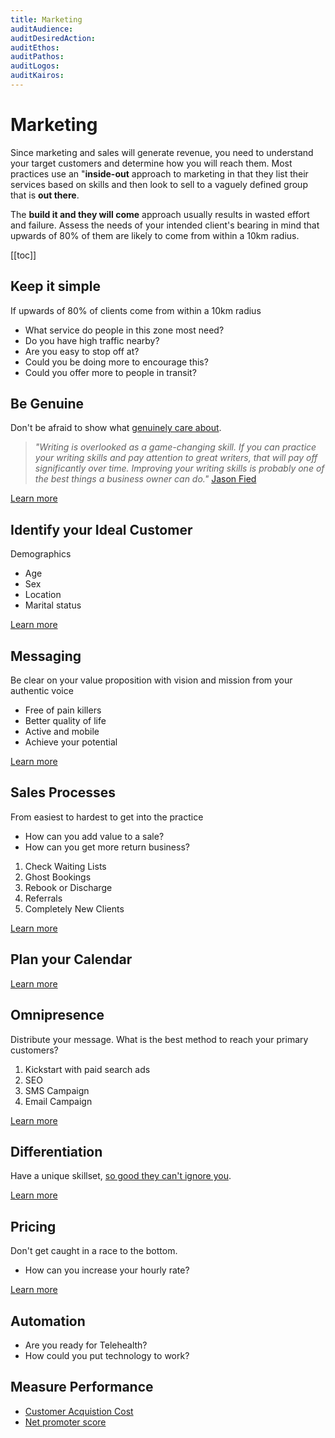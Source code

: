 ```yaml
---
title: Marketing
auditAudience:
auditDesiredAction:
auditEthos:
auditPathos:
auditLogos:
auditKairos:
---
```


# Marketing

Since marketing and sales will generate revenue, you need to understand your target customers and determine how you will reach them. Most practices use an "**inside-out** approach to marketing in that they list their services based on skills and then look to sell to a vaguely defined group that is **out there**.

The **build it and they will come** approach usually results in wasted effort and failure. Assess the needs of your intended client's bearing in mind that upwards of 80% of them are likely to come from within a 10km radius.

[[toc]]

## Keep it simple

If upwards of 80% of clients come from within a 10km radius

- What service do people in this zone most need?
- Do you have high traffic nearby?
- Are you easy to stop off at?
- Could you be doing more to encourage this?
- Could you offer more to people in transit?

## Be Genuine

Don't be afraid to show what [genuinely care about](https://www.youtube.com/watch?v=zTJyDe7a2bo).

> _"Writing is overlooked as a game-changing skill. If you can practice your writing skills and pay attention to great writers, that will pay off significantly over time. Improving your writing skills is probably one of the best things a business owner can do."_ [Jason Fied](https://drt.fm/jason-fried-2)

[Learn more](./message.md)

## Identify your Ideal Customer

Demographics

- Age
- Sex
- Location
- Marital status

[Learn more](./identify-your-ideal-customer.md)

## Messaging

Be clear on your value proposition with vision and mission from your authentic voice

- Free of pain killers
- Better quality of life
- Active and mobile
- Achieve your potential

[Learn more](./marketing-message.md)

## Sales Processes

From easiest to hardest to get into the practice

- How can you add value to a sale?
- How can you get more return business?

1. Check Waiting Lists
2. Ghost Bookings
3. Rebook or Discharge
4. Referrals
5. Completely New Clients

[Learn more](./create-a-virtous-cycle.md)

## Plan your Calendar

[Learn more](./content-marketing-calendar.md)

## Omnipresence

Distribute your message. What is the best method to reach your primary customers?

1. Kickstart with paid search ads
2. SEO
3. SMS Campaign
4. Email Campaign

[Learn more](./omnipresence.md)

## Differentiation

Have a unique skillset, [so good they can't ignore you](https://www.youtube.com/watch?v=DFjTD8v7xuw).

[Learn more](./differentiation.md)

## Pricing

Don't get caught in a race to the bottom.

- How can you increase your hourly rate?

[Learn more](./intelligent-pricing.md)

## Automation

- Are you ready for Telehealth?
- How could you put technology to work?

## Measure Performance

- [Customer Acquistion Cost](customer-acquistion-cost.md)
- [Net promoter score](./net-promoter-score.md)

